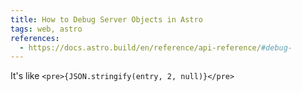 ```yaml
---
title: How to Debug Server Objects in Astro
tags: web, astro
references:
  - https://docs.astro.build/en/reference/api-reference/#debug-
---
```


It's like `<pre>{JSON.stringify(entry, 2, null)}</pre>`
